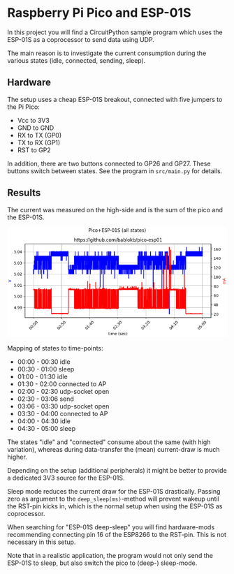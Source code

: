 Raspberry Pi Pico and ESP-01S
=============================

In this project you will find a CircuitPython sample program which uses the
ESP-01S as a coprocessor to send data using UDP.

The main reason is to investigate the current consumption during the
various states (idle, connected, sending, sleep).


Hardware
--------

The setup uses a cheap ESP-01S breakout, connected with five jumpers
to the Pi Pico:

  - Vcc to 3V3
  - GND to GND
  - RX  to TX (GP0)
  - TX  to RX (GP1)
  - RST to GP2

In addition, there are two buttons connected to GP26 and GP27. These
buttons switch between states. See the program in `src/main.py` for
details.


Results
-------

The current was measured on the high-side and is the sum of the pico
and the ESP-01S.

![](all-states.png)

Mapping of states to time-points:

  -  00:00 - 00:30  idle
  -  00:30 - 01:00  sleep
  -  01:00 - 01:30  idle
  -  01:30 - 02:00  connected to AP
  -  02:00 - 02:30  udp-socket open
  -  02:30 - 03:06  send
  -  03:06 - 03:30  udp-socket open
  -  03:30 - 04:00  connected to AP
  -  04:00 - 04:30  idle
  -  04:30 - 05:00  sleep

The states "idle" and "connected" consume about the same (with high variation),
whereas during data-transfer the (mean) current-draw is much higher.

Depending on the setup (additional peripherals) it might be better to provide
a dedicated 3V3 source for the ESP-01S.

Sleep mode reduces the current draw for the ESP-01S drastically. Passing
zero as argument to the `deep_sleep(ms)`-method will prevent wakeup
until the RST-pin kicks in, which is the normal setup when using
the ESP-01S as coprocessor.

When searching for "ESP-01S deep-sleep" you will find hardware-mods
recommending connecting pin 16 of the ESP8266 to the RST-pin. This
is not necessary in this setup.

Note that in a realistic application, the program would not only send the
ESP-01S to sleep, but also switch the pico to (deep-) sleep-mode.
